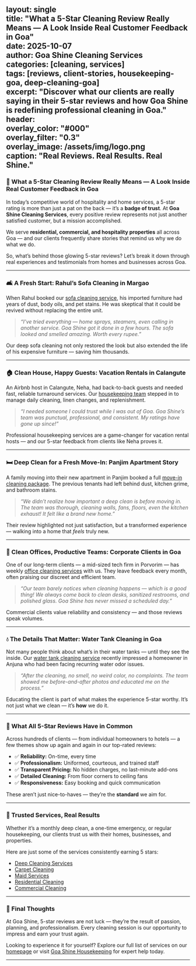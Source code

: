 layout: single  
title: "What a 5-Star Cleaning Review Really Means — A Look Inside Real Customer Feedback in Goa"  
date: 2025-10-07  
author: Goa Shine Cleaning Services  
categories: [cleaning, services]  
tags: [reviews, client-stories, housekeeping-goa, deep-cleaning-goa]  
excerpt: "Discover what our clients are really saying in their 5-star reviews and how Goa Shine is redefining professional cleaning in Goa."  
header:  
  overlay_color: "#000"  
  overlay_filter: "0.3"  
  overlay_image: /assets/img/logo.png  
  caption: "Real Reviews. Real Results. Real Shine."  
---

### 🌟 What a 5-Star Cleaning Review Really Means — A Look Inside Real Customer Feedback in Goa

In today’s competitive world of hospitality and home services, a 5-star rating is more than just a pat on the back — it’s a **badge of trust**. At **Goa Shine Cleaning Services**, every positive review represents not just another satisfied customer, but a mission accomplished.

We serve **residential, commercial, and hospitality properties** all across Goa — and our clients frequently share stories that remind us why we do what we do.

So, what’s behind those glowing 5-star reviews? Let’s break it down through real experiences and testimonials from homes and businesses across Goa.

---

### 🛋️ A Fresh Start: Rahul’s Sofa Cleaning in Margao

When Rahul booked our [sofa cleaning service](https://www.goashinecs.com/sofa-cleaning-services-goa.html), his imported furniture had years of dust, body oils, and pet stains. He was skeptical that it could be revived without replacing the entire unit.

> _“I’ve tried everything — home sprays, steamers, even calling in another service. Goa Shine got it done in a few hours. The sofa looked and smelled amazing. Worth every rupee.”_

Our deep sofa cleaning not only restored the look but also extended the life of his expensive furniture — saving him thousands.

---

### 🏠 Clean House, Happy Guests: Vacation Rentals in Calangute

An Airbnb host in Calangute, Neha, had back-to-back guests and needed fast, reliable turnaround services. Our [housekeeping team](https://www.goashinecs.com/housekeeping-services-goa.html) stepped in to manage daily cleaning, linen changes, and replenishment.

> _“I needed someone I could trust while I was out of Goa. Goa Shine’s team was punctual, professional, and consistent. My ratings have gone up since!”_

Professional housekeeping services are a game-changer for vacation rental hosts — and our 5-star feedback from clients like Neha proves it.

---

### 🛏️ Deep Clean for a Fresh Move-In: Panjim Apartment Story

A family moving into their new apartment in Panjim booked a full [move-in cleaning package](https://www.goashinecs.com/move-in-move-out-cleaning-goa.html). The previous tenants had left behind dust, kitchen grime, and bathroom stains.

> _“We didn’t realize how important a deep clean is before moving in. The team was thorough, cleaning walls, fans, floors, even the kitchen exhaust! It felt like a brand new home.”_

Their review highlighted not just satisfaction, but a transformed experience — walking into a home that *feels* truly new.

---

### 🏢 Clean Offices, Productive Teams: Corporate Clients in Goa

One of our long-term clients — a mid-sized tech firm in Porvorim — has weekly [office cleaning services](https://www.goashinecs.com/office-cleaning-services-goa.html) with us. They leave feedback every month, often praising our discreet and efficient team.

> _“Our team barely notices when cleaning happens — which is a good thing! We always come back to clean desks, sanitized restrooms, and polished glass. Goa Shine has never missed a scheduled day.”_

Commercial clients value reliability and consistency — and those reviews speak volumes.

---

### 💧 The Details That Matter: Water Tank Cleaning in Goa

Not many people think about what’s in their water tanks — until they see the inside. Our [water tank cleaning service](https://www.goashinecs.com/water-tank-cleaning-goa.html) recently impressed a homeowner in Anjuna who had been facing recurring water odor issues.

> _“After the cleaning, no smell, no weird color, no complaints. The team showed me before-and-after photos and educated me on the process.”_

Educating the client is part of what makes the experience 5-star worthy. It’s not just what we clean — it’s **how** we do it.

---

### 🧼 What All 5-Star Reviews Have in Common

Across hundreds of clients — from individual homeowners to hotels — a few themes show up again and again in our top-rated reviews:

- ✅ **Reliability:** On-time, every time  
- ✅ **Professionalism:** Uniformed, courteous, and trained staff  
- ✅ **Transparent Pricing:** No hidden charges, no last-minute add-ons  
- ✅ **Detailed Cleaning:** From floor corners to ceiling fans  
- ✅ **Responsiveness:** Easy booking and quick communication  

These aren’t just nice-to-haves — they’re the **standard** we aim for.

---

### 🧾 Trusted Services, Real Results

Whether it’s a monthly deep clean, a one-time emergency, or regular housekeeping, our clients trust us with their homes, businesses, and properties.

Here are just some of the services consistently earning 5 stars:
- [Deep Cleaning Services](https://www.goashinecs.com/deep-cleaning-services-goa.html)  
- [Carpet Cleaning](https://www.goashinecs.com/carpet-cleaning-services-goa.html)  
- [Maid Services](https://www.goashinecs.com/maid-services-goa.html)  
- [Residential Cleaning](https://www.goashinecs.com/residential-cleaning-services-goa.html)  
- [Commercial Cleaning](https://www.goashinecs.com/commercial-cleaning-services-goa.html)

---

### 🙌 Final Thoughts

At Goa Shine, 5-star reviews are not luck — they’re the result of passion, planning, and professionalism. Every cleaning session is our opportunity to impress and earn your trust again.

Looking to experience it for yourself? Explore our full list of services on our [homepage](https://www.goashinecs.com/) or visit [Goa Shine Housekeeping](https://www.goashinecs.com/housekeeping-services-goa.html) for expert help today.

---

